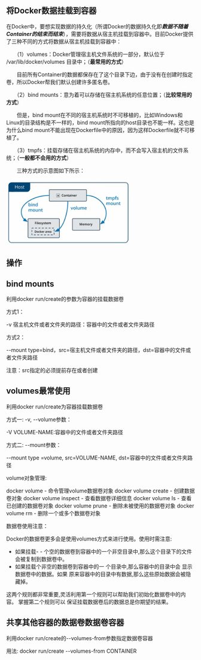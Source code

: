 ## 将Docker数据挂载到容器

在Docker中，要想实现数据的持久化（所谓Docker的数据持久化即***数据不随着Container的结束而结束***），需要将数据从宿主机挂载到容器中。目前Docker提供了三种不同的方式将数据从宿主机挂载到容器中：

　　（1）volumes：Docker管理宿主机文件系统的一部分，默认位于 /var/lib/docker/volumes 目录中；（**最常用的方式**）

　　目前所有Container的数据都保存在了这个目录下边，由于没有在创建时指定卷，所以Docker帮我们默认创建许多匿名卷。

　　（2）bind mounts：意为着可以存储在宿主机系统的任意位置；（**比较常用的方式**）

　　但是，bind mount在不同的宿主机系统时不可移植的，比如Windows和Linux的目录结构是不一样的，bind mount所指向的host目录也不能一样。这也是为什么bind mount不能出现在Dockerfile中的原因，因为这样Dockerfile就不可移植了。

　　（3）tmpfs：挂载存储在宿主机系统的内存中，而不会写入宿主机的文件系统；（**一般都不会用的方式**）

　　三种方式的示意图如下所示：

![](数据卷挂载.png)

## 操作

## bind mounts

利用docker run/create的参数为容器的挂载数据卷

方式1：

-v 宿主机文件或者文件夹的路径：容器中的文件或者文件夹路径

方式2：

--mount type=bind，src=宿主机文件或者文件夹的路径，dst=容器中的文件或者文件夹路径

注意：src指定的必须提前存在或者创建

## volumes最常使用

利用docker run/create为容器挂载数据卷

方式一: -v, --volume参数：

-V VOLUME-NAME:容器中的文件或者文件夹路径

方式二: --mount参数：

--mount type =volume, src=VOLUME-NAME, dst=容器中的文件或者文件夹路径

volume对象管理:

docker volume - 命令管理volume数据卷对象
docker volume create - 创建数据卷对象
docker volume inspect - 查看数据卷详细信息
docker volume Is - 查看已创建的数据卷对象
docker volume prune - 删除未被使用的数据卷对象
docker volume rm - 删除一个或多个数据卷对象

数据卷使用注意：

Docker的数据卷更多会是使用volumes方式来进行使用。使用时需注意:

- 如果挂载- - 个空的数据卷到容器中的一个非空目录中,那么这个目录下的文件会被复制到数据卷中。
- 如果挂载个非空的数据卷到容器中的一 个目录中,那么容器中的目录中会 显示数据卷中的数据。如果
    原来容器中的目录中有数据,那么这些原始数据会被隐藏掉。

这两个规则都非常重要,灵活利用第一个规则可以帮助我们初始化数据卷中的内容。 掌握第二个规则可以
保证挂载数据卷后的数据总是你期望的结果。

## 共享其他容器的数据卷数据卷容器
利用docker run/create的--volumes-from参数指定数据卷容器

用法:
docker run/create --volumes-from CONTAINER